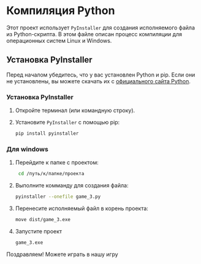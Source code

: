 # Компиляция Python

Этот проект использует `PyInstaller` для создания исполняемого файла из Python-скрипта. В этом файле описан процесс компиляции для операционных систем Linux и Windows.

## Установка PyInstaller

Перед началом убедитесь, что у вас установлен Python и pip. Если они не установлены, вы можете скачать их с [официального сайта Python](https://www.python.org/downloads/).

### Установка PyInstaller

1. Откройте терминал (или командную строку).
2. Установите `PyInstaller` с помощью pip:

   ```bash
   pip install pyinstaller

### Для windows
1. Перейдите к папке с проектом:
   
   ```bash
    cd /путь/к/папке/проекта
2. Выполните комманду для создания файла:
    ```bash
    pyinstaller --onefile game_3.py
3. Перенесите исполняемый файл в корень проекта:
    ```bash
    move dist/game_3.exe
4. Запустите проект
    ```bash
    game_3.exe
Поздравляем! Можете играть в нашу игру